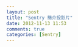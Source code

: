 ```yaml
---
layout: post
title: "Sentry 簡介投影片"
date: 2012-11-13 11:53
comments: true
categories: [Sentry]
---
```


<script async class="speakerdeck-embed" data-id="509a1faa3a7976000202bd2c" data-ratio="1.2994923857868" src="//speakerdeck.com/assets/embed.js"></script>
